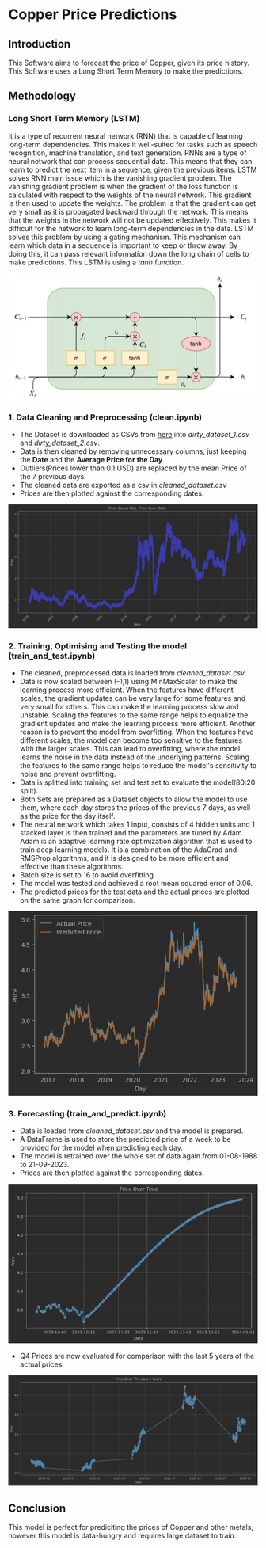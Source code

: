 # **Copper Price Predictions**
## Introduction
This Software aims to forecast the price of Copper, given its price history. This Software uses
a Long Short Term Memory to make the predictions. 

## Methodology
### Long Short Term Memory (LSTM)
It is a type of recurrent neural network (RNN) that is capable of learning long-term dependencies. This makes it 
well-suited for tasks such as speech recognition, machine translation, and text generation. RNNs are a type of neural network that can process sequential data. This means that they can 
learn to predict the next item in a sequence, given the previous items. LSTM solves RNN main issue 
which is the vanishing gradient problem. The vanishing gradient problem is when the gradient of the loss function is 
calculated with respect to the weights of the neural network. This gradient is then used to update the weights. The
problem is that the gradient can get very small as it is propagated backward through the network. This means that the
weights in the network will not be updated effectively. This makes it difficult for the network to learn long-term
dependencies in the data. LSTM solves this problem by using a gating mechanism. This mechanism can learn which data in
a sequence is important to keep or throw away. By doing this, it can pass relevant information down the long chain of
cells to make predictions. This LSTM is using a *tanh* function.

![LSTM](resources/lstm.png)
### 1. Data Cleaning and Preprocessing (clean.ipynb)
- The Dataset is downloaded as CSVs from [here](https://www.investing.com/commodities/copper-historical-data) into 
*dirty_dataset_1.csv* and *dirty_dataset_2.csv*.
- Data is then cleaned by removing unnecessary columns, just keeping the **Date** and the **Average Price for the Day**.
- Outliers(Prices lower than 0.1 USD) are replaced by the mean Price of the 7 previous days.
- The cleaned data are exported as a csv in *cleaned_dataset.csv*
- Prices are then plotted against the corresponding dates.

![Clean Data Plotted](resources/plot_clean_data.png)
### 2. Training, Optimising and Testing the model (train_and_test.ipynb)
- The cleaned, preprocessed data is loaded from *cleaned_dataset.csv*.
- Data is now scaled between (-1,1) using MinMaxScaler to make the learning process more efficient. When the features 
have different scales, the gradient updates can be very large for some features and very small for others. This can make 
the learning process slow and unstable. Scaling the features to the same range helps to equalize the gradient updates 
and make the learning process more efficient. Another reason is to prevent the model from overfitting. When the features 
have different scales, the model can become too sensitive to the features with the larger scales. This can lead to 
overfitting, where the model learns the noise in the data instead of the underlying patterns. Scaling the features to 
the same range helps to reduce the model's sensitivity to noise and prevent overfitting.
- Data is splitted into training set and test set to evaluate the model(80:20 split).
- Both Sets are prepared as a Dataset objects to allow the model to use them, where each day stores the prices of the
previous 7 days, as well as the price for the day itself.
- The neural network which takes 1 input, consists of 4 hidden units and 1 stacked layer is then trained and the 
parameters are tuned by Adam. Adam is an adaptive learning rate optimization algorithm that is used to train deep 
learning models. It is a combination of the AdaGrad and RMSProp algorithms, and it is designed to be more efficient 
and effective than these algorithms.
- Batch size is set to 16 to avoid overfitting.
- The model was tested and achieved a root mean squared error of 0.06.
- The predicted prices for the test data and the actual prices are plotted on the same graph for comparison.

![Test Data Plotted](resources/plot_test_data.png)
### 3. Forecasting (train_and_predict.ipynb)
- Data is loaded from *cleaned_dataset.csv* and the model is prepared.
- A DataFrame is used to store the predicted price of a week to be provided for the model when predicting each day.
- The model is retrained over the whole set of data again from 01-08-1988 to 21-09-2023.
- Prices are then plotted against the corresponding dates.

![Predicted Prices Plotted](resources/plot_predict_data.png)


- Q4 Prices are now evaluated for comparison with the last 5 years of the actual prices.

![Q4 Prices Plotted](resources/plot_evaluation_data.png)

## Conclusion
This model is perfect for prediciting the prices of Copper and other metals, however this model is data-hungry and requires large 
dataset to train. 
